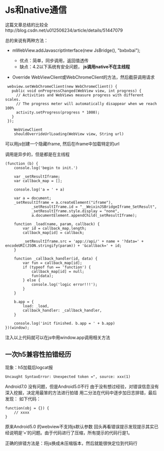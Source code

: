 # Js和native通信

这篇文章总结的比较全http://blog.csdn.net/u012506234/article/details/51447079



总的来说有两种方法：
- mWebView.addJavascriptInterface(new JsBridge(), "bxbxbai");
    - 优点：简单，同步调用，返回值透传
    - 缺点：4.2以下系统有安全问题，
    **js调用native不在主线程**

- Override WebViewClient或WebChromeClient的方法，然后截获调用请求
```
 webview.setWebChromeClient(new WebChromeClient() {
   public void onProgressChanged(WebView view, int progress) {
     // Activities and WebViews measure progress with different scales.
     // The progress meter will automatically disappear when we reach 100%
     activity.setProgress(progress * 1000);
   }
 });

    WebViewClient
    shouldOverrideUrlLoading(WebView view, String url)
```

可以用js创建一个隐藏iframe, 然后在iframe中加载特定的url


调用是异步的，但是都是在主线程


```
(function (b) {
	console.log('begin to init.')

	var _setResultIframe;
	var callback_map = [];

	console.log('a = ' + a)
	
	var a = document;
	_setResultIframe = a.createElement("iframe"),
			_setResultIframe.id = "__WeixinJSBridgeIframe_SetResult",
			_setResultIframe.style.display = "none",
			a.documentElement.appendChild(_setResultIframe);
	
	function _load(name, param, callback) {
		var id = callback_map.length;
		callback_map[id] = callback;
	
		_setResultIframe.src = 'app://api/' + name + '?data=' + encodeURI(JSON.stringify(param)) + '&callback=' + id; 
	}
	
	function _callback_handler(id, data) {
		var fun = callback_map[id];
		if (typeof fun == 'function') {
			callback_map[id] = null;
			fun(data); 
		} else {
			console.log('logic error!!!');
		}
	}

	b.app = {
		load: _load,
		callback_handler: _callback_handler,
	}

	console.log('init finished. b.app = ' + b.app)
})(window);
```

注入以上代码就可以在js中用window.app调用相关方法


## 一次h5兼容性拍错经历

现象：h5加载后logcat报
```
Uncaught SyntaxError: Unexpected token =", source: xxx(1)
``` 
Android7.0 没有问题，但是Android5.0不行
由于没有想过经验，对错误信息没有深入挖掘，决定用最笨的方法进行拍错
用二分法在代码中逐步加日志排错，最后发现：
如下代码：
```
function(obj = {}) {
	// xxxx
}
```

原来Android5.0 的webview不支持js默认参数
回头再看错误提示发现提示其实已经说明是‘=’的问题。由于代码进行了压缩，所有提示的代码行是1。

正确的排错方法是：将js换成未压缩版本，然后就能很快定位到代码行


